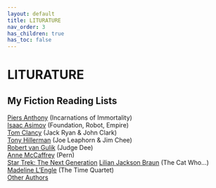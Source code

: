 ```yaml
---
layout: default
title: LITURATURE
nav_order: 3
has_children: true
has_toc: false
---
```

# LITURATURE

## My Fiction Reading Lists
[Piers Anthony](reading_lists/piers_anthony) (Incarnations of Immortality)  
[Isaac Asimov](reading_lists/isaac_asimov) (Foundation, Robot, Empire)  
[Tom Clancy](reading_lists/tom_clancy) (Jack Ryan & John Clark)  
[Tony Hillerman](reading_lists/tony_hillerman) (Joe Leaphorn & Jim Chee)  
[Robert van Gulik](reading_lists/robert_van_gulik) (Judge Dee)  
[Anne McCaffrey](reading_lists/anne_mccaffrey) (Pern)    
[Star Trek: The Next Generation](reading_lists/sttng)
[Lilian Jackson Braun](reading_lists/lilian_jackson_braun) (The Cat Who…)  
[Madeline L’Engle](reading_lists/madeline_lengle) (The Time Quartet)  
[Other Authors](reading_lists/other_authors)